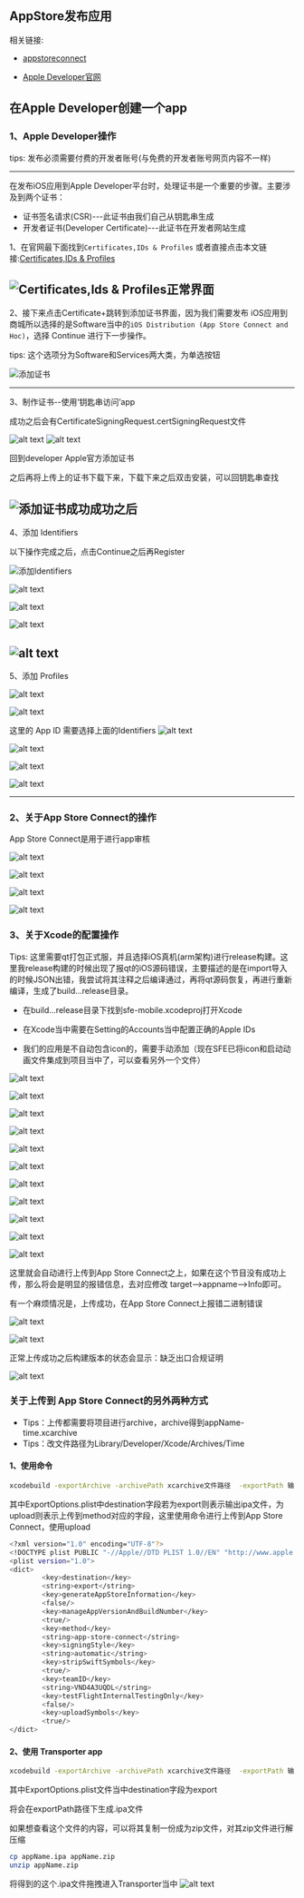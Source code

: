 ## AppStore发布应用
相关链接:

- [appstoreconnect](https://appstoreconnect.apple.com/login)

- [Apple  Developer官网](https://developer.apple.com/)

## 在Apple Developer创建一个app

### 1、Apple Developer操作
tips: 发布必须需要付费的开发者账号(与免费的开发者账号网页内容不一样)

---
在发布iOS应用到Apple  Developer平台时，处理证书是一个重要的步骤。主要涉及到两个证书：
- 证书签名请求(CSR)---此证书由我们自己从钥匙串生成
- 开发者证书(Developer Certificate)---此证书在开发者网站生成

1、在官网最下面找到`Certificates,IDs & Profiles` 或者直接点击本文链接:[Certificates,IDs & Profiles](https://developer.apple.com/account/resources/)


![Certificates,Ids & Profiles正常界面](../img/image.png)
---

2、接下来点击Certificate+跳转到添加证书界面，因为我们需要发布 iOS应用到商城所以选择的是Software当中的`iOS Distribution (App Store Connect and Hoc)`，选择 Continue 进行下一步操作。

tips: 这个选项分为Software和Services两大类，为单选按钮

![添加证书](../img/image-2.png)


---

3、制作证书--使用‘钥匙串访问’app

成功之后会有CertificateSigningRequest.certSigningRequest文件

![alt text](../img/image-4.png)
![alt text](../img/image-5.png)

回到developer Apple官方添加证书

之后再将上传上的证书下载下来，下载下来之后双击安装，可以回钥匙串查找

![添加证书成功成功之后](../img/image-3.png)
---

4、添加 Identifiers

以下操作完成之后，点击Continue之后再Register

![添加Identifiers](../img/image-7.png)

![alt text](../img/image-8.png)

![alt text](../img/image-10.png)

![alt text](../img/image-11.png)

![alt text](../img/image-12.png)
---

5、添加 Profiles

![alt text](../img/image-13.png)

![alt text](../img/image-14.png)


这里的 App ID 需要选择上面的Identifiers
![alt text](../img/image-15.png)

![alt text](../img/image-16.png)

![alt text](../img/image-17.png)

![alt text](../img/image-18.png)

---
### 2、关于App Store Connect的操作

App Store Connect是用于进行app审核

 ![alt text](../img/image-19.png)

 ![alt text](../img/image-20.png)

 ![alt text](../img/image-21.png)

 ![alt text](../img/image-22.png)

 ### 3、关于Xcode的配置操作

Tips: 这里需要qt打包正式服，并且选择iOS真机(arm架构)进行release构建。这里我release构建的时候出现了报qt的iOS源码错误，主要描述的是在import导入的时候JSON出错，我尝试将其注释之后编译通过，再将qt源码恢复，再进行重新编译，生成了build...release目录。

 - 在build...release目录下找到sfe-mobile.xcodeproj打开Xcode

 - 在Xcode当中需要在Setting的Accounts当中配置正确的Apple IDs

 - 我们的应用是不自动包含icon的，需要手动添加（现在SFE已将icon和启动动画文件集成到项目当中了，可以查看另外一个文件）

![alt text](../img/image-23.png)

![alt text](../img/image-24.png)

![alt text](../img/image-25.png)

![alt text](../img/image-26.png)

![alt text](../img/image-27.png)

![alt text](../img/image-29.png)

![alt text](../img/image-31.png)

![alt text](../img/image-33.png)

![alt text](../img/image-32.png)

![alt text](../img/image-34.png)

![alt text](../img/image-35.png)

这里就会自动进行上传到App Store Connect之上，如果在这个节目没有成功上传，那么将会是明显的报错信息，去对应修改 target-->appname-->Info即可。

有一个麻烦情况是，上传成功，在App Store Connect上报错二进制错误

![alt text](../img/image-36.png)

![alt text](../img/image-37.png)

正常上传成功之后构建版本的状态会显示：缺乏出口合规证明

![alt text](../img/image-38.png)

### 关于上传到 App Store Connect的另外两种方式

- Tips：上传都需要将项目进行archive，archive得到appName-time.xcarchive
- Tips：改文件路径为Library/Developer/Xcode/Archives/Time

#### 1、使用命令

```bash
xcodebuild -exportArchive -archivePath xcarchive文件路径  -exportPath 输出路径 -exportOptionsPlist ExportOptions.plist文件路径
```

其中ExportOptions.plist中destination字段若为export则表示输出ipa文件，为upload则表示上传到method对应的字段，这里使用命令进行上传到App Store Connect，使用upload
```bash
<?xml version="1.0" encoding="UTF-8"?>
<!DOCTYPE plist PUBLIC "-//Apple//DTD PLIST 1.0//EN" "http://www.apple.com/DTDs/PropertyList-1.0.dtd">
<plist version="1.0">
<dict>
        <key>destination</key>
        <string>export</string>
        <key>generateAppStoreInformation</key>
        <false/>
        <key>manageAppVersionAndBuildNumber</key>
        <true/>
        <key>method</key>
        <string>app-store-connect</string>
        <key>signingStyle</key>
        <string>automatic</string>
        <key>stripSwiftSymbols</key>
        <true/>
        <key>teamID</key>
        <string>VND4A3UQDL</string>
        <key>testFlightInternalTestingOnly</key>
        <false/>
        <key>uploadSymbols</key>
        <true/>
</dict>
```

#### 2、使用 Transporter app

```bash
xcodebuild -exportArchive -archivePath xcarchive文件路径  -exportPath 输出路径 -exportOptionsPlist ExportOptions.plist文件路径
```

其中ExportOptions.plist文件当中destination字段为export

将会在exportPath路径下生成.ipa文件

如果想查看这个文件的内容，可以将其复制一份成为zip文件，对其zip文件进行解压缩

```bash
cp appName.ipa appName.zip
unzip appName.zip
```
将得到的这个.ipa文件拖拽进入Transporter当中
![alt text](../img/image-39.png)